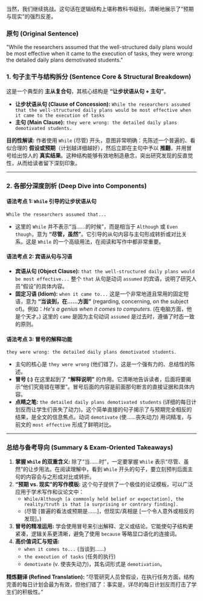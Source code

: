 当然，我们继续挑战。这句话在逻辑结构上堪称教科书级别，清晰地展示了“预期与现实”的强烈反差。

### **原句 (Original Sentence)**

"While the researchers assumed that the well-structured daily plans would be most effective when it came to the execution of tasks, they were wrong: the detailed daily plans demotivated students."

### **1. 句子主干与结构拆分 (Sentence Core & Structural Breakdown)**

这是一个典型的 **主从复合句**，其核心结构是 **“让步状语从句 + 主句”**。

- **让步状语从句 (Clause of Concession):** `While the researchers assumed that the well-structured daily plans would be most effective when it came to the execution of tasks`
- **主句 (Main Clause):** `they were wrong: the detailed daily plans demotivated students.`

**目的性解读:** 作者使用 `While` (尽管) 开头，意图非常明确：先陈述一个普遍的、看似合理的 **假设或预期**（计划越详细越好），然后立即在主句中予以 **推翻**，并用冒号给出惊人的 **真实结果**。这种结构能够有效地制造悬念，突出研究发现的反直觉性，从而给读者留下深刻印象。

------

### **2. 各部分深度剖析 (Deep Dive into Components)**

#### **语法考点 1: `While` 引导的让步状语从句**

```
While the researchers assumed that...
```

- 这里的 `While` 并不表示“当……的时候”，而是相当于 `Although` 或 `Even though`，意为 **“尽管，虽然”**。它引导的从句内容与主句形成转折或对比关系。这是 `While` 的一个高级用法，在阅读和写作中都非常重要。

#### **语法考点 2: 宾语从句与习语**

- **宾语从句 (Object Clause):** `that the well-structured daily plans would be most effective...` 整个 `that` 从句是动词 `assumed` 的宾语，说明了研究人员“假设”的具体内容。
- **固定习语 (Idiom):** `when it came to...` 这是一个非常地道且常用的固定短语，意为 **“当谈到，在……方面”** (regarding, concerning, on the subject of)。例如：*He's a genius when it comes to computers.* (在电脑方面，他是个天才。) 这里的 `came` 是因为主句动词 `assumed` 是过去时，遵循了时态一致的原则。

#### **语法考点 3: 冒号的解释功能**

```
they were wrong: the detailed daily plans demotivated students.
```

- 主句的核心是 `they were wrong` (他们错了)，这是一个强有力的、总结性的陈述。
- **冒号 (:)** 在这里起到了 **“解释说明”** 的作用。它清晰地告诉读者，后面将要揭示“他们究竟错在哪里”。冒号后面的内容是前面那句断言的直接证据和具体内容。
- **点睛之笔:** `the detailed daily plans demotivated students` (详细的每日计划反而让学生们丧失了动力)。这个简单直接的句子揭示了与预期完全相反的结果，是全文的信息焦点。动词 `demotivate` (使……丧失动力) 用词精准，与前文的 `most effective` 形成了鲜明对比。

------

### **总结与备考导向 (Summary & Exam-Oriented Takeaways)**

1. **掌握 `While` 的双重含义:** 除了“当……时”，一定要掌握 `While` 表示“尽管、虽然”的让步用法。在阅读理解中，看到 `While` 开头的句子，要立刻预判后面主句的内容会与之形成对比或转折。
2. **“预期 vs. 现实”的写作模板:** 这个句子提供了一个极佳的论证模板，可以广泛应用于学术写作和议论文中：
   - `While/Although [a commonly held belief or expectation], the reality/truth is that [a surprising or contrary finding].`
   - (尽管 [普遍的看法或预期是……]，但现实/真相是 [一个令人意外或相反的发现]。)
3. **冒号的精准运用:** 学会使用冒号来引出解释、定义或结论。它能使句子结构更紧凑，逻辑关系更清晰，避免了使用 `because` 等略显口语化的连接词。
4. **高价值词汇与短语:**
   - `when it comes to...` (当谈到……)
   - `the execution of tasks` (任务的执行)
   - `demotivate` (v. 使丧失动力)，其名词形式是 `demotivation`。

**精炼翻译 (Refined Translation):** “尽管研究人员曾假设，在执行任务方面，结构完善的每日计划会最为有效，但他们错了：事实是，详尽的每日计划反而打击了学生们的积极性。”